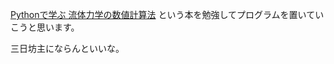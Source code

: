 [Pythonで学ぶ 流体力学の数値計算法](https://www.amazon.co.jp/dp/B08LCVQMLP/ref=dp-kindle-redirect?_encoding=UTF8&btkr=1)
という本を勉強してプログラムを置いていこうと思います。

三日坊主にならんといいな。
